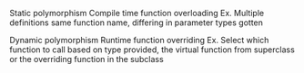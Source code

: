Static polymorphism
Compile time function overloading
Ex. Multiple definitions same function name, differing in parameter types gotten

Dynamic polymorphism
Runtime function overriding
Ex. Select which function to call based on type provided, the virtual function from superclass or the overriding function in the subclass
